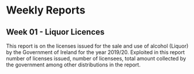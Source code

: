 # Weekly Reports
## Week 01 - Liquor Licences
This report is on the licenses issued for the sale and use of alcohol (Liquor) by the Government of Ireland for the year 2019/20. Exploited in this report number of licenses issued, number of licensees, total amount collected by the government among other distributions in the report.
